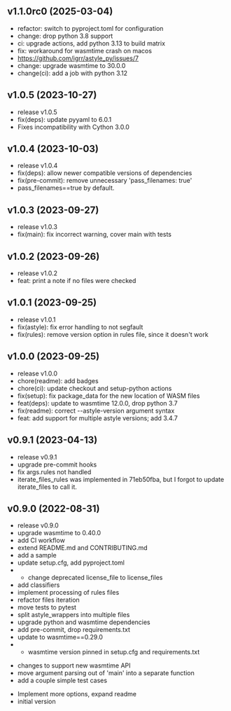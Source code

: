 ## v1.1.0rc0 (2025-03-04)


- refactor: switch to pyproject.toml for configuration
- change: drop python 3.8 support
- ci: upgrade actions, add python 3.13 to build matrix
- fix: workaround for wasmtime crash on macos
- https://github.com/igrr/astyle_py/issues/7
- change: upgrade wasmtime to 30.0.0
- change(ci): add a job with python 3.12

## v1.0.5 (2023-10-27)


- release v1.0.5
- fix(deps): update pyyaml to 6.0.1
- Fixes incompatibility with Cython 3.0.0

## v1.0.4 (2023-10-03)


- release v1.0.4
- fix(deps): allow newer compatible versions of dependencies
- fix(pre-commit): remove unnecessary 'pass_filenames: true'
- pass_filenames==true by default.

## v1.0.3 (2023-09-27)


- release v1.0.3
- fix(main): fix incorrect warning, cover main with tests

## v1.0.2 (2023-09-26)


- release v1.0.2
- feat: print a note if no files were checked

## v1.0.1 (2023-09-25)


- release v1.0.1
- fix(astyle): fix error handling to not segfault
- fix(rules): remove version option in rules file, since it doesn't work

## v1.0.0 (2023-09-25)


- release v1.0.0
- chore(readme): add badges
- chore(ci): update checkout and setup-python actions
- fix(setup): fix package_data for the new location of WASM files
- feat(deps): update to wasmtime 12.0.0, drop python 3.7
- fix(readme): correct --astyle-version argument syntax
- feat: add support for multiple astyle versions; add 3.4.7

## v0.9.1 (2023-04-13)


- release v0.9.1
- upgrade pre-commit hooks
- fix args.rules not handled
- iterate_files_rules was implemented in 71eb50fba, but I forgot to
update iterate_files to call it.

## v0.9.0 (2022-08-31)


- release v0.9.0
- upgrade wasmtime to 0.40.0
- add CI workflow
- extend README.md and CONTRIBUTING.md
- add a sample
- update setup.cfg, add pyproject.toml
- - change deprecated license_file to license_files
- add classifiers
- implement processing of rules files
- refactor files iteration
- move tests to pytest
- split astyle_wrappers into multiple files
- upgrade python and wasmtime dependencies
- add pre-commit, drop requirements.txt
- update to wasmtime==0.29.0
- * wasmtime version pinned in setup.cfg and requirements.txt
* changes to support new wasmtime API
* move argument parsing out of 'main' into a separate function
* add a couple simple test cases
- Implement more options, expand readme
- initial version
